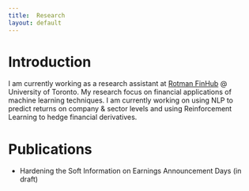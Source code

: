 ```yaml
---
title:  Research
layout: default
---
```


# Introduction

I am currently working as a research assistant at [Rotman FinHub](https://www.rotman.utoronto.ca/FacultyAndResearch/ResearchCentres/FinHub) @ University of Toronto. My research focus on financial applications of machine learning techniques. I am currently working on using NLP to predict returns on company & sector levels and using Reinforcement Learning to hedge financial derivatives.

# Publications
- Hardening the Soft Information on Earnings Announcement Days (in draft)